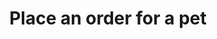 ---
title: Place an order for a pet
api:
  file: swagger.json
  operationId: placeOrder
hidden: false
---